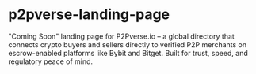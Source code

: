 # p2pverse-landing-page
"Coming Soon" landing page for P2Pverse.io – a global directory that connects crypto buyers and sellers directly to verified P2P merchants on escrow-enabled platforms like Bybit and Bitget. Built for trust, speed, and regulatory peace of mind.

